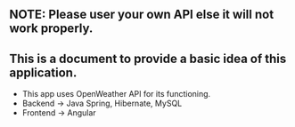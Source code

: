 ## NOTE: Please user your own API else it will not work properly.

## This is a document to provide a basic idea of this application.
- This app uses OpenWeather API for its functioning.
- Backend -> Java Spring, Hibernate, MySQL
- Frontend -> Angular
